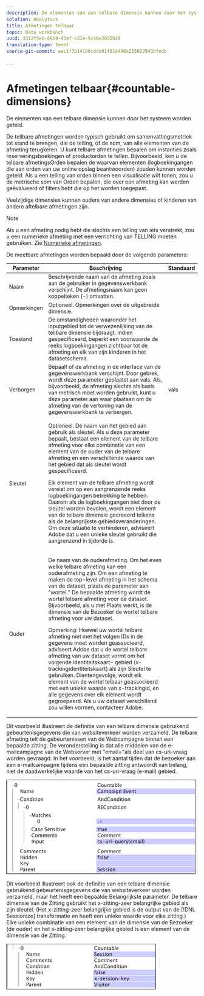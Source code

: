 ```yaml
---
description: De elementen van een telbare dimensie kunnen door het systeem worden geteld.
solution: Analytics
title: Afmetingen telbaar
topic: Data workbench
uuid: 3312f5eb-69b9-43af-b32a-5c40e3050b29
translation-type: tm+mt
source-git-commit: aec1f7b14198cdde91f61d490a235022943bfedb

---
```



# Afmetingen telbaar{#countable-dimensions}

De elementen van een telbare dimensie kunnen door het systeem worden geteld.

De tellbare afmetingen worden typisch gebruikt om samenvattingsmetriek tot stand te brengen, die de telling, of de som, van alle elementen van de afmeting terugkeren. U kunt telbare afmetingen bepalen om instanties zoals reserveringsboekingen of productorden te tellen. Bijvoorbeeld, kon u de telbare afmetingsOrden bepalen de waarvan elementen (logboekingangen die aan orden van uw online opslag beantwoorden) zouden kunnen worden geteld. Als u een telling van orden binnen een visualisatie wilt tonen, zou u de metrische som van Orden bepalen, die over een afmeting kan worden geëvalueerd of filters hebt die op het worden toegepast.

Veelzijdige dimensies kunnen ouders van andere dimensies of kinderen van andere aftelbare afmetingen zijn.

>[!NOTE]
>
>Als u een afmeting nodig hebt die slechts een telling van iets verstrekt, zou u een numerieke afmeting met een verrichting van TELLING moeten gebruiken. Zie [Numerieke afmetingen](../../../../home/c-dataset-const-proc/c-ex-dim/c-types-ex-dim/c-num-dim.md#concept-8513b9afaff447c8b334410b565b91ed).

De meetbare afmetingen worden bepaald door de volgende parameters:

<table id="table_9F3F093F5B074EA68CA4DCE731161F6C"> 
 <thead> 
  <tr> 
   <th colname="col1" class="entry"> Parameter </th> 
   <th colname="col2" class="entry"> Beschrijving </th> 
   <th colname="col3" class="entry"> Standaard </th> 
  </tr> 
 </thead>
 <tbody> 
  <tr> 
   <td colname="col1"> Naam </td> 
   <td colname="col2"> Beschrijvende naam van de afmeting zoals aan de gebruiker in gegevenswerkbank verschijnt. De afmetingsnaam kan geen koppelteken (-) omvatten. </td> 
   <td colname="col3"> </td> 
  </tr> 
  <tr> 
   <td colname="col1"> Opmerkingen </td> 
   <td colname="col2"> Optioneel. Opmerkingen over de uitgebreide dimensie. </td> 
   <td colname="col3"> </td> 
  </tr> 
  <tr> 
   <td colname="col1"> Toestand </td> 
   <td colname="col2"> De omstandigheden waaronder het inputgebied tot de verwezenlijking van de tellbare dimensie bijdraagt. Indien gespecificeerd, beperkt een voorwaarde de reeks logboekingangen zichtbaar tot de afmeting en elk van zijn kinderen in het datasetschema. </td> 
   <td colname="col3"> </td> 
  </tr> 
  <tr> 
   <td colname="col1"> Verborgen </td> 
   <td colname="col2"> Bepaalt of de afmeting in de interface van de gegevenswerkbank verschijnt. Door gebrek, wordt deze parameter geplaatst aan vals. Als, bijvoorbeeld, de afmeting slechts als basis van metrisch moet worden gebruikt, kunt u deze parameter aan waar plaatsen om de afmeting van de vertoning van de gegevenswerkbank te verbergen. </td> 
   <td colname="col3"> vals </td> 
  </tr> 
  <tr> 
   <td colname="col1"> Sleutel </td> 
   <td colname="col2"> <p>Optioneel. De naam van het gebied aan gebruik als sleutel. Als u deze parameter bepaalt, bestaat een element van de telbare afmeting voor elke combinatie van een element van de ouder van de telbare afmeting en een verschillende waarde van het gebied dat als sleutel wordt gespecificeerd. </p> <p> Elk element van de telbare afmeting wordt vereist om op een aangrenzende reeks logboekingangen betrekking te hebben. Daarom als de logboekingangen niet door de sleutel worden bevolen, wordt een element van de telbare dimensie gecreeerd telkens als de belangrijkste gebiedsveranderingen. Om deze situatie te verhinderen, adviseert Adobe dat u een unieke sleutel gebruikt die aangrenzend in tijdorde is. </p> </td> 
   <td colname="col3"> </td> 
  </tr> 
  <tr> 
   <td colname="col1"> Ouder </td> 
   <td colname="col2"> <p>De naam van de ouderafmeting. Om het even welke telbare afmeting kan een ouderafmeting zijn. Om een afmeting te maken de top-level afmeting in het schema van de dataset, plaats de parameter aan "wortel." De bepaalde afmeting wordt de wortel telbare afmeting voor de dataset. Bijvoorbeeld, als u met Plaats werkt, is de dimensie van de Bezoeker de wortel telbare afmeting voor uw dataset. </p> <p> <p>Opmerking:  Hoewel uw wortel telbare afmeting niet met het volgen IDs in de gegevens moet worden geassocieerd, adviseert Adobe dat u de wortel telbare afmeting van uw dataset vormt om het volgende identiteitskaart- gebied (x-trackingidentiteitskaart) als zijn Sleutel te gebruiken. Dientengevolge, wordt elk element van de wortel telbaar geassocieerd met een unieke waarde van x-trackingid, en alle gegevens over elk element wordt gegroepeerd. Als u uw dataset verschillend zou willen vormen, contacteer Adobe. </p> </p> </td> 
   <td colname="col3"> </td> 
  </tr> 
 </tbody> 
</table>

Dit voorbeeld illustreert de definitie van een telbare dimensie gebruikend gebeurtenisgegevens die van websiteverkeer worden verzameld. De telbare afmeting telt de gebeurtenissen van de Webcampagne binnen een bepaalde zitting. De veronderstelling is dat alle middelen van de e-mailcampagne van de Webserver met &quot;email=&quot;als deel van cs-uri-vraag worden gevraagd. In het voorbeeld, is het aantal tijden dat de bezoeker aan een e-mailcampagne tijdens een bepaalde zitting antwoordt van belang, niet de daadwerkelijke waarde van het cs-uri-vraag (e-mail) gebied.

![](assets/cfg_Transformation_Dim_Countable.png)

Dit voorbeeld illustreert ook de definitie van een telbare dimensie gebruikend gebeurtenisgegevens die van websiteverkeer worden verzameld, maar het heeft een bepaalde Belangrijkste parameter. De telbare dimensie van de Zitting gebruikt het x-zitting-zeer belangrijke gebied als zijn sleutel. (Het x-zitting-zeer belangrijke gebied is de output van de [!DNL Sessionize] transformatie en heeft een unieke waarde voor elke zitting.) Elke unieke combinatie van een element van de dimensie van de Bezoeker (de ouder) en het x-zitting-zeer belangrijke gebied is een element van de dimensie van de Zitting.

![](assets/cfg_Transformation_Dim_Countable2.png)


